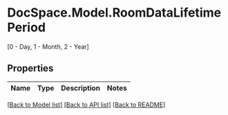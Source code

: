 # DocSpace.Model.RoomDataLifetimePeriod
[0 - Day, 1 - Month, 2 - Year]

## Properties

Name | Type | Description | Notes
------------ | ------------- | ------------- | -------------

[[Back to Model list]](../README.md#documentation-for-models) [[Back to API list]](../README.md#documentation-for-api-endpoints) [[Back to README]](../README.md)

